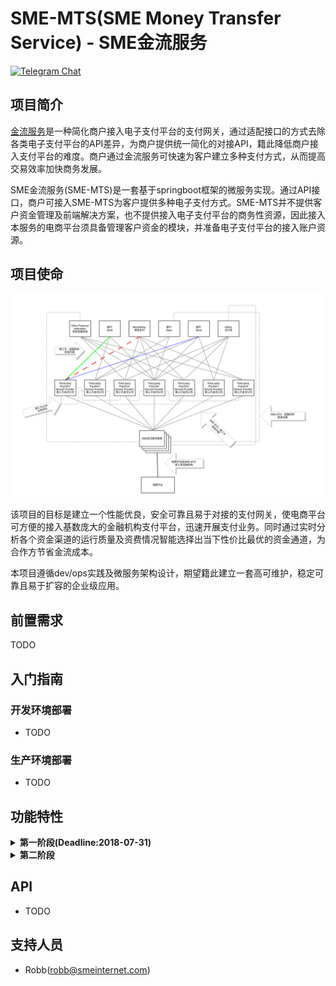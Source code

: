 # SME-MTS(SME Money Transfer Service) - SME金流服务

[![Telegram Chat](https://cdn.rawgit.com/Patrolavia/telegram-badge/8fe3382b/chat.svg)](https://t.me/joinchat/EqTEwQ0QTWL0kbXYUoTbfA)

## 项目简介

[金流服务][1]是一种简化商户接入电子支付平台的支付网关，通过适配接口的方式去除各类电子支付平台的API差异，为商户提供统一简化的对接API，籍此降低商户接入支付平台的难度。商户通过金流服务可快速为客户建立多种支付方式，从而提高交易效率加快商务发展。

SME金流服务(SME-MTS)是一套基于springboot框架的微服务实现。通过API接口，商户可接入SME-MTS为客户提供多种电子支付方式。SME-MTS并不提供客户资金管理及前端解决方案，也不提供接入电子支付平台的商务性资源，因此接入本服务的电商平台须具备管理客户资金的模块，并准备电子支付平台的接入账户资源。

## 项目使命

![sme-mts-mission](docs/pics/sme-mts-mission.png)

该项目的目标是建立一个性能优良，安全可靠且易于对接的支付网关，使电商平台可方便的接入基数庞大的金融机构支付平台，迅速开展支付业务。同时通过实时分析各个资金渠道的运行质量及资费情况智能选择出当下性价比最优的资金通道，为合作方节省金流成本。

本项目遵循dev/ops实践及微服务架构设计，期望籍此建立一套高可维护，稳定可靠且易于扩容的企业级应用。

## 前置需求

TODO

## 入门指南

### 开发环境部署

* TODO

### 生产环境部署

* TODO

## 功能特性

<details>
<summary><strong>第一阶段(Deadline:2018-07-31)</strong></summary>

<ul>
  <li>基础架构设计
    <ul>
      <li>程序框架(SpringBoot)</li>
      <li>应用容器化(Docker)</li>
      <li>自动构建(Jenkins)</li>
    </ul>
  </li>
  <li>支撑兄弟项目Demo版本功能
    <ul>
      <li>客户转账充值
        <ul>
          <li>管理人员手工加币</li>
          <li>模拟自动加币(附言尾数确定自动上分成功与否:奇数掉单,偶数成功,延迟30s)</li>
        </ul>
      </li>
      <li>客户提款
        <ul>
          <li>资金冻结后添加出款任务</li>
          <li>管理人员审批出款任务</li>
          <li>模拟自动出款(延迟30s)</li>
        </ul>
      </li>
    </ul>
  </li>
</ul>

</details>

<details>
<summary><strong>第二阶段</strong></summary>

<ul>
  <li>TODO</li>
</ul>

</details>

## API

* TODO

## 支持人员

* Robb(robb@smeinternet.com)

<!---
* Novia(novia@smeinternet.com)
--->

[1]:https://atm60000.com/%E9%9B%BB%E5%95%86%E4%B8%AD%E8%AC%9B%E7%9A%84%E3%80%8C%E9%87%91%E6%B5%81%E3%80%8D%E6%98%AF%E4%BB%80%E9%BA%BC%EF%BC%9F%E9%87%91%E6%B5%81%E7%99%BD%E8%A9%B1%E6%96%87%E8%A7%A3%E9%87%8B%E8%88%87%E6%8E%A8/
